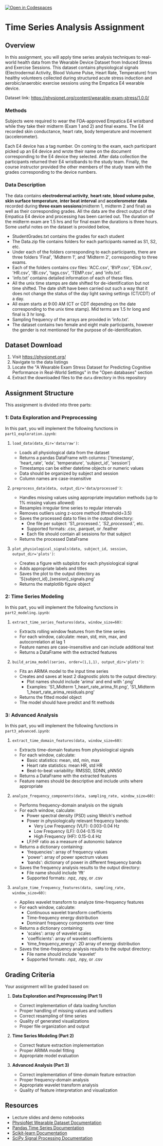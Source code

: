 [![Open in Codespaces](https://classroom.github.com/assets/launch-codespace-2972f46106e565e64193e422d61a12cf1da4916b45550586e14ef0a7c637dd04.svg)](https://classroom.github.com/open-in-codespaces?assignment_repo_id=19317642)
# Time Series Analysis Assignment

## Overview

In this assignment, you will apply time series analysis techniques to real-world health data from the Wearable Device Dataset from Induced Stress and Exercise Sessions. This dataset contains physiological signals (Electrodermal Activity, Blood Volume Pulse, Heart Rate, Temperature) from healthy volunteers collected during structured acute stress induction and aerobic/anaerobic exercise sessions using the Empatica E4 wearable device.

Dataset link: https://physionet.org/content/wearable-exam-stress/1.0.0/

### Methods

Subjects were required to wear the FDA-approved Empatica E4 wristband while they take their midterm (Exam 1 and 2) and final exams. The E4 recorded skin conductance, heart rate, body temperature and movement (accelerometer). 

Each E4 device has a tag number. On coming to the exam, each participant picked up an E4 device and wrote their name on the document corresponding to the E4 device they selected. After data collection the participants returned their E4 wristbands to the study team. Finally, the course instructor provided the other members of the study team with the grades corresponding to the device numbers.

### Data Description

The data contains **electrodermal activity**, **heart rate**, **blood volume pulse**, **skin surface temperature**, **inter beat interval** and **accelerometer data** recorded during **three exam sessions**(midterm 1, midterm 2 and final) as well as their corresponding grades. All the data are the direct output of the Empatica E4 device and processing has been carried out. The duration of the midterm exam are 1.5 hrs and for final exam the durations is three hours. Some useful notes on the dataset is provided below,

- StudentGrades.txt contains the grades for each student 
- The Data.zip file contains folders for each participants named as S1, S2, etc.
- Under each of the folders corresponding to each participants, there are three folders 'Final', 'Midterm 1', and 'Midterm 2', corresponding to three exams.
- Each of the folders contains csv files: 'ACC.csv', 'BVP.csv', 'EDA.csv', 'HR.csv', 'IBI.csv', 'tags.csv', 'TEMP.csv', and 'info.txt'.
- 'info.txt' contains detailed information of each of these files.
- All the unix time stamps are date shifted for de-identification but not time shifted. The date shift have been carried out such a way that it does not change the status of the day light saving settings (CT/CDT) of a day.
- All exam starts at 9:00 AM (CT or CDT depending on the date corresponding to the unix time stamp). Mid terms are 1.5 hr long and final is 3 hr long.
- Sampling frequency of the arrays are provided in 'info.txt'.
- The dataset contains two female and eight male participants, however the gender is not mentioned for the purpose of de-identification.

## Dataset Download 

1. Visit https://physionet.org/
2. Navigate to the data listings
3. Locate the "A Wearable Exam Stress Dataset for Predicting Cognitive Performance in Real-World Settings" in the "Open databases" section 
4. Extract the downloaded files to the `data` directory in this repository

## Assignment Structure

This assignment is divided into three parts:

### 1: Data Exploration and Preprocessing

In this part, you will implement the following functions in `part1_exploration.ipynb`:

1. `load_data(data_dir='data/raw')`:
   - Loads all physiological data from the dataset
   - Returns a pandas DataFrame with columns: ['timestamp', 'heart_rate', 'eda', 'temperature', 'subject_id', 'session']
   - Timestamps can be either datetime objects or numeric values
   - Data should be organized by subject and session
   - Column names are case-insensitive

2. `preprocess_data(data, output_dir='data/processed')`:
   - Handles missing values using appropriate imputation methods (up to 1% missing values allowed)
   - Resamples irregular time series to regular intervals
   - Removes outliers using z-score method (threshold=3.5)
   - Saves the processed data to files in the output directory:
     - One file per subject: 'S1_processed.*', 'S2_processed.*', etc.
     - Supported formats: .csv, .parquet, or .feather
     - Each file should contain all sessions for that subject
   - Returns the processed DataFrame

3. `plot_physiological_signals(data, subject_id, session, output_dir='plots')`:
   - Creates a figure with subplots for each physiological signal
   - Adds appropriate labels and titles
   - Saves the plot to the output directory as 'S{subject_id}_{session}_signals.png'
   - Returns the matplotlib figure object

### 2: Time Series Modeling

In this part, you will implement the following functions in `part2_modeling.ipynb`:

1. `extract_time_series_features(data, window_size=60)`:
   - Extracts rolling window features from the time series
   - For each window, calculate: mean, std, min, max, and autocorrelation at lag 1
   - Feature names are case-insensitive and can include additional text
   - Returns a DataFrame with the extracted features

2. `build_arima_model(series, order=(1,1,1), output_dir='plots')`:
   - Fits an ARIMA model to the input time series
   - Creates and saves at least 2 diagnostic plots to the output directory:
     - Plot names should include 'arima' and end with '.png'
     - Examples: 'S1_Midterm 1_heart_rate_arima_fit.png', 'S1_Midterm 1_heart_rate_arima_residuals.png'
   - Returns the fitted model object
   - The model should have predict and fit methods

### 3: Advanced Analysis 

In this part, you will implement the following functions in `part3_advanced.ipynb`:

1. `extract_time_domain_features(data, window_size=60)`:
   - Extracts time-domain features from physiological signals
   - For each window, calculate:
     - Basic statistics: mean, std, min, max
     - Heart rate statistics: mean HR, std HR
     - Beat-to-beat variability: RMSSD, SDNN, pNN50
   - Returns a DataFrame with the extracted features
   - Feature names should be descriptive and include units where appropriate

2. `analyze_frequency_components(data, sampling_rate, window_size=60)`:
   - Performs frequency-domain analysis on the signals
   - For each window, calculate:
     - Power spectral density (PSD) using Welch's method
     - Power in physiologically relevant frequency bands:
       - Very Low Frequency (VLF): 0.003-0.04 Hz
       - Low Frequency (LF): 0.04-0.15 Hz
       - High Frequency (HF): 0.15-0.4 Hz
     - LF/HF ratio as a measure of autonomic balance
   - Returns a dictionary containing:
     - 'frequencies': array of frequency values
     - 'power': array of power spectrum values
     - 'bands': dictionary of power in different frequency bands
   - Saves the frequency analysis results to the output directory:
     - File name should include 'fft'
     - Supported formats: .npz, .npy, or .csv

3. `analyze_time_frequency_features(data, sampling_rate, window_size=60)`:
   - Applies wavelet transform to analyze time-frequency features
   - For each window, calculate:
     - Continuous wavelet transform coefficients
     - Time-frequency energy distribution
     - Dominant frequency components over time
   - Returns a dictionary containing:
     - 'scales': array of wavelet scales
     - 'coefficients': array of wavelet coefficients
     - 'time_frequency_energy': 2D array of energy distribution
   - Saves the time-frequency analysis results to the output directory:
     - File name should include 'wavelet'
     - Supported formats: .npz, .npy, or .csv

## Grading Criteria

Your assignment will be graded based on:

1. **Data Exploration and Preprocessing (Part 1)**
   - Correct implementation of data loading function
   - Proper handling of missing values and outliers
   - Correct resampling of time series
   - Quality of generated visualizations
   - Proper file organization and output

2. **Time Series Modeling (Part 2)**
   - Correct feature extraction implementation
   - Proper ARIMA model fitting
   - Appropriate model evaluation

3. **Advanced Analysis (Part 3)**
   - Correct implementation of time-domain feature extraction
   - Proper frequency-domain analysis
   - Appropriate wavelet transform analysis
   - Quality of feature interpretation and visualization

## Resources

- Lecture slides and demo notebooks
- [PhysioNet Wearable Dataset Documentation](https://physionet.org/content/wearable-exam-stress/1.0.0/)
- [Pandas Time Series Documentation](https://pandas.pydata.org/pandas-docs/stable/user_guide/timeseries.html)
- [Scikit-learn Documentation](https://scikit-learn.org/stable/modules/classes.html)
- [SciPy Signal Processing Documentation](https://docs.scipy.org/doc/scipy/reference/signal.html)
